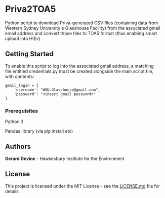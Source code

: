 # Priva2TOA5

Python script to download Priva-generated CSV files (containing data from Western Sydney University's Glasshouse Facility) 
from the associated gmail email address and convert those files to TOA5 format (thus enabling smart upload into HIEv) 

## Getting Started

To enable this script to log into the associated gmail address, a matching file entitled credentials.py must be created alongside the main script file, with contents:

    gmail_login = {
        'username': "WSU.Glasshouse@gmail.com",
        'password': "<insert gmail password>"
    }

### Prerequisites

Python 3

Pandas library (via pip install etc)


## Authors

**Gerard Devine** - Hawkesbury Institute for the Environment 

## License

This project is licensed under the MIT License - see the [LICENSE.md](LICENSE.md) file for details